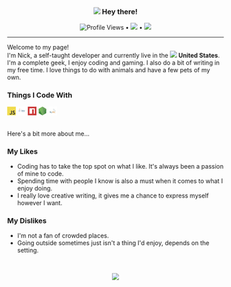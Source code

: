 ### <p align="center"><img src="https://raw.githubusercontent.com/iampavangandhi/iampavangandhi/master/gifs/Hi.gif" width="30"> <b>Hey there!</b></p>
<p align="center">
  <img src="https://gpvc.arturio.dev/PrinceBunBun981" alt="Profile Views"> •  
  <a href="https://twitter.com/intent/follow?screen_name=PrinceBunBun981&tw_p=followbutton"><img src="https://img.shields.io/twitter/follow/PrinceBunBun981?label=%40PrinceBunBun981&style=social"></a>  •
  <a href="https://PrinceBunBun981.com"><img src="https://img.shields.io/badge/-My%20Website-blue"></a>
</p>

---

<p>
  Welcome to my page! 
  <br> 
  I'm Nick, a self-taught developer and currently live in the <img src="https://emojipedia-us.s3.dualstack.us-west-1.amazonaws.com/thumbs/120/apple/285/flag-united-states_1f1fa-1f1f8.png" width="17"/> <b>United States</b>. 
  <br> 
  I'm a complete geek, I enjoy coding and gaming. I also do a bit of writing in my free time. I love things to do with animals and have a few pets of my own.
</p>

### Things I Code With
<p>
  <code><img height="20" src="https://raw.githubusercontent.com/github/explore/80688e429a7d4ef2fca1e82350fe8e3517d3494d/topics/javascript/javascript.png"></code>
  <code><img height="20" src="https://raw.githubusercontent.com/github/explore/80688e429a7d4ef2fca1e82350fe8e3517d3494d/topics/java/java.png"></code>
  <code><img height="20" src="https://raw.githubusercontent.com/github/explore/80688e429a7d4ef2fca1e82350fe8e3517d3494d/topics/npm/npm.png"></code>
  <code><img height="20" src="https://raw.githubusercontent.com/github/explore/80688e429a7d4ef2fca1e82350fe8e3517d3494d/topics/nodejs/nodejs.png"></code>
  <code><img height="20" src="https://raw.githubusercontent.com/github/explore/80688e429a7d4ef2fca1e82350fe8e3517d3494d/topics/mysql/mysql.png"></code>
</p>

<p>
  <br>Here's a bit more about me...
</p>

### My Likes
<ul>
  <li>Coding has to take the top spot on what I like. It's always been a passion of mine to code.</li>
  <li>Spending time with people I know is also a must when it comes to what I enjoy doing.</li>
  <li>I really love creative writing, it gives me a chance to express myself however I want.</li>
</ul>

### My Dislikes
<ul>
  <li>I'm not a fan of crowded places.</li>
  <li>Going outside sometimes just isn't a thing I'd enjoy, depends on the setting.</li>
</ul>

<!--### My GitHub Stats-->
<br>
<p align="center"><img src="https://github-readme-stats.vercel.app/api?username=PrinceBunBun981&layout=compact&count_private=true&show_icons=true&include_all_commits=true&theme=github_dark&hide_border=true"></p>

<!--
<p>
  <img alt="JavaScript" src="https://img.shields.io/badge/-JavaScript-f0db4f?style=flat-square&logo=javascript&logoColor=white" />
  <img alt="Java" src="https://img.shields.io/badge/-Java-f89820?style=flat-square&logo=java&logoColor=white" />
  <img alt="npm" src="https://img.shields.io/badge/-NPM-CB3837?style=flat-square&logo=npm&logoColor=white" />
  <img alt="NodeJS" src="https://img.shields.io/badge/-Nodejs-43853d?style=flat-square&logo=Node.js&logoColor=white" />
  <img alt="MySQL" src="https://img.shields.io/badge/-MySQL-00758F?style=flat-square&logo=mysql&logoColor=white" />
</p>
-->

<!--
**PrinceBunBun981/PrinceBunBun981** is a ✨ _special_ ✨ repository because its `README.md` (this file) appears on your GitHub profile.

Here are some ideas to get you started:

- 🔭 I’m currently working on ...
- 🌱 I’m currently learning ...
- 👯 I’m looking to collaborate on ...
- 🤔 I’m looking for help with ...
- 💬 Ask me about ...
- 📫 How to reach me: ...
- 😄 Pronouns: ...
- ⚡ Fun fact: ...
-->
